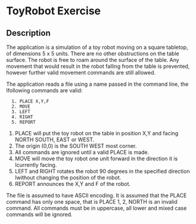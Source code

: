 # ToyRobot Exercise

## Description

The application is a simulation of a toy robot moving on a square tabletop, of dimensions 5 x 5 units. 
There are no other obstructions on the table surface. The robot is free to roam around
the surface of the table. Any movement that would result in the robot falling from the table is
prevented, however further valid movement commands are still allowed.

The application reads a file using a name passed in the command line, the Ifollowing commands
are valid:
```
  1. PLACE X,Y,F
  2. MOVE
  3. LEFT
  4. RIGHT
  5. REPORT
```
  1. PLACE will put the toy robot on the table in position X,Y and facing NORTH SOUTH, EAST or WEST.
  2. The origin (0,0) is the SOUTH WEST most corner.
  3. All commands are ignored until a valid PLACE is made.
  4. MOVE will move the toy robot one unit forward in the direction it is Icurrently facing.
  5. LEFT and RIGHT rotates the robot 90 degrees in the specified direction Iwithout changing the position of the robot.
  6. REPORT announces the X,Y and F of the robot.


The file is assumed to have ASCII encoding. It is assumed that the PLACE command has only one
space, that is PLACE 1, 2, NORTH is an invalid command. All commands must be in uppercase, all
lower and mixed case commands will be ignored.

